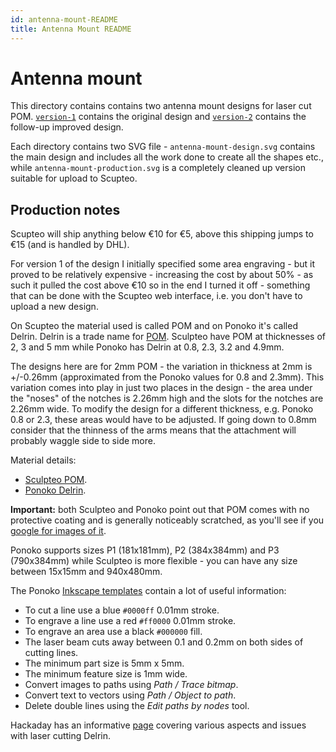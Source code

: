 ```yaml
---
id: antenna-mount-README
title: Antenna Mount README
---
```


Antenna mount
=============

This directory contains contains two antenna mount designs for laser cut POM. [`version-1`](version-1) contains the original design and [`version-2`](version-2) contains the follow-up improved design.

Each directory contains two SVG file - `antenna-mount-design.svg` contains the main design and includes all the work done to create all the shapes etc., while `antenna-mount-production.svg` is a completely cleaned up version suitable for upload to Scupteo.

Production notes
----------------

Scupteo will ship anything below &euro;10 for &euro;5, above this shipping jumps to &euro;15 (and is handled by DHL).

For version 1 of the design I initially specified some area engraving - but it proved to be relatively expensive - increasing the cost by about 50% - as such it pulled the cost above &euro;10 so in the end I turned it off - something that can be done with the Scupteo web interface, i.e. you don't have to upload a new design.

On Scupteo the material used is called POM and on Ponoko it's called Delrin. Delrin is a trade name for [POM](https://en.wikipedia.org/wiki/Polyoxymethylene). Sculpteo have POM at thicknesses of 2, 3 and 5 mm while Ponoko has Delrin at 0.8, 2.3, 3.2 and 4.9mm.

The designs here are for 2mm POM - the variation in thickness at 2mm is +/-0.26mm (approximated from the Ponoko values for 0.8 and 2.3mm). This variation comes into play in just two places in the design - the area under the "noses" of the notches is 2.26mm high and the slots for the notches are 2.26mm wide. To modify the design for a different thickness, e.g. Ponoko 0.8 or 2.3, these areas would have to be adjusted. If going down to 0.8mm consider that the thinness of the arms means that the attachment will probably waggle side to side more.

Material details:

* [Sculpteo POM](https://www.sculpteo.com/en/lasercutting/laser-cutting-materials/pom-material/).
* [Ponoko Delrin](https://www.ponoko.com/make-and-sell/show-material/66-delrin-white).

**Important:** both Sculpteo and Ponoko point out that POM comes with no protective coating and is generally noticeably scratched, as you'll see if you [google for images of it](https://www.google.com/search?q=delrin&tbm=isch).

Ponoko supports sizes P1 (181x181mm), P2 (384x384mm) and P3 (790x384mm) while Sculpteo is more flexible - you can have any size between 15x15mm and 940x480mm.

The Ponoko [Inkscape templates](https://www.ponoko.com/templates/all_product_design_templates_inkscape.zip) contain a lot of useful information:

* To cut a line use a blue `#0000ff` 0.01mm stroke.
* To engrave a line use a red `#ff0000` 0.01mm stroke.
* To engrave an area use a black `#000000` fill.
* The laser beam cuts away between 0.1 and 0.2mm on both sides of cutting lines.
* The minimum part size is 5mm x 5mm.
* The minimum feature size is 1mm wide.
* Convert images to paths using _Path / Trace bitmap_.
* Convert text to vectors using _Path / Object to path_.
* Delete double lines using the _Edit paths by nodes_ tool.

Hackaday has an informative [page](http://hackaday.com/2015/09/22/drawbacks-of-lased-delrin-and-how-to-slip-around-them/) covering various aspects and issues with laser cutting Delrin.
